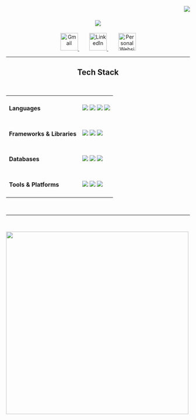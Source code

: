 <img align="right" src="https://visitor-badge.laobi.icu/badge?page_id=surtecha.surtecha" />

<h1 align="center">
    <img src="https://readme-typing-svg.herokuapp.com/?font=Righteous&size=35&center=true&vCenter=true&width=500&height=70&duration=4000&lines=Hi+There!+👋;+I'm+Suryateja!;" />
</h1>


 

<div align="center"> 
  <a href="mailto:suryatejachalla.dev@gmail.com">
    <img src="https://skillicons.dev/icons?i=gmail" width="48" height="48" alt="Gmail" />
  </a>
  &nbsp;&nbsp;&nbsp;&nbsp;&nbsp;&nbsp;
  <a href="https://linkedin.com/in/suryatejachalla" target="_blank">
    <img src="https://skillicons.dev/icons?i=linkedin" width="48" height="48" alt="LinkedIn" />
  </a>
  &nbsp;&nbsp;&nbsp;&nbsp;&nbsp;&nbsp;
  <a href="https://surtecha.github.io" target="_blank">
    <img src="https://skillicons.dev/icons?i=htmx" width="48" height="48" alt="Personal Website" />
  </a>
</div>
<hr/>


<h2 align="center">Tech Stack</h2>
<br/>
<div align="center">
    <table>
        <tr>
            <td><h4 align="left">Languages</h4></td>
            <td>
                <a href="https://www.python.org/" target="_blank"><img src="https://skillicons.dev/icons?i=python" /></a>
                <a href="https://isocpp.org/" target="_blank"><img src="https://skillicons.dev/icons?i=cpp" /></a>
                <a href="https://www.java.com/" target="_blank"><img src="https://skillicons.dev/icons?i=java" /></a>
                <a href="https://dart.dev/" target="_blank"><img src="https://skillicons.dev/icons?i=dart" /></a>
            </td>
        </tr>
        <tr>
            <td><h4 align="left">Frameworks & Libraries</h4></td>
            <td>
                <a href="https://opencv.org/" target="_blank"><img src="https://skillicons.dev/icons?i=opencv" /></a>
                <a href="https://www.tensorflow.org/" target="_blank"><img src="https://skillicons.dev/icons?i=tensorflow" /></a>
                <a href="https://flutter.dev/" target="_blank"><img src="https://skillicons.dev/icons?i=flutter" /></a>
            </td>
        </tr>
        <tr>
            <td><h4 align="left">Databases</h4></td>
            <td>
                <a href="https://www.mysql.com/" target="_blank"><img src="https://skillicons.dev/icons?i=mysql" /></a>
                <a href="https://www.sqlite.org/" target="_blank"><img src="https://skillicons.dev/icons?i=sqlite" /></a>
                <a href="https://firebase.google.com/" target="_blank"><img src="https://skillicons.dev/icons?i=firebase" /></a>
            </td>
        </tr>
        <tr>
            <td><h4 align="left">Tools & Platforms</h4></td>
            <td>
                <a href="https://git-scm.com/" target="_blank"><img src="https://skillicons.dev/icons?i=git" /></a>
                <a href="https://github.com/" target="_blank"><img src="https://skillicons.dev/icons?i=github" /></a>
                <a href="https://www.linux.org/" target="_blank"><img src="https://skillicons.dev/icons?i=linux" /></a>
            </td>
        </tr>
    </table>
</div>
<br/>
<hr/>




<br/>

<img width="500" height="500" src="https://github.com/suryateja-challa/suryateja-challa/blob/main/Octocat.png"> </img>

